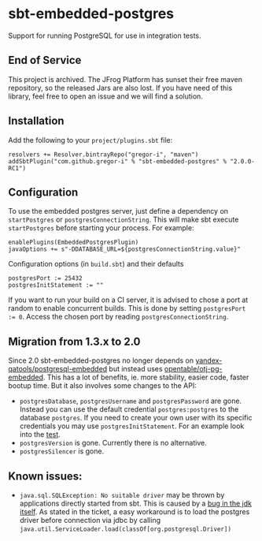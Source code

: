 sbt-embedded-postgres
=====================

Support for running PostgreSQL for use in integration tests.

End of Service
--------------

This project is archived. 
The JFrog Platform has sunset their free maven repository, so the released Jars are also lost.
If you have need of this library, feel free to open an issue and we will find a solution.


Installation
------------
Add the following to your `project/plugins.sbt` file:
```
resolvers += Resolver.bintrayRepo("gregor-i", "maven")
addSbtPlugin("com.github.gregor-i" % "sbt-embedded-postgres" % "2.0.0-RC1")
```

Configuration
-------------
To use the embedded postgres server, just define a dependency on `startPostgres` or `postgresConnectionString`.
This will make sbt execute `startPostgres` before starting your process. For example:
```
enablePlugins(EmbeddedPostgresPlugin)
javaOptions += s"-DDATABASE_URL=${postgresConnectionString.value}"
```

Configuration options (in `build.sbt`) and their defaults
```
postgresPort := 25432
postgresInitStatement := ""
```

If you want to run your build on a CI server, it is advised to chose a port at random to enable concurrent builds. 
This is done by setting `postgresPort := 0`. Access the chosen port by reading `postgresConnectionString`.      


Migration from 1.3.x to 2.0
---------------------------

Since 2.0 sbt-embedded-postgres no longer depends on 
[yandex-qatools/postgresql-embedded](https://github.com/yandex-qatools/postgresql-embedded) 
but instead uses
[opentable/otj-pg-embedded](https://github.com/opentable/otj-pg-embedded). 
This has a lot of benefits, ie. more stability, easier code, faster bootup time.
But it also involves some changes to the API:
* `postgresDatabase`, `postgresUsername` and `postgresPassword` are gone. 
  Instead you can use the default credential `postgres:postgres` to the database `postgres`.
  If you need to create your own user with its specific credentials you may use `postgresInitStatement`.
  For an example look into the [test](src/sbt-test/sbt-embedded-postgres/test/build.sbt).
* `postgresVersion` is gone. Currently there is no alternative.
* `postgresSilencer` is gone.

Known issues:
-------------

* `java.sql.SQLException: No suitable driver` may be thrown by applications directly started from sbt.
 This is caused by a [bug in the jdk itself](https://bugs.openjdk.java.net/browse/JDK-8146872).
 As stated in the ticket, a easy workaround is to load the postgres driver before connection via jdbc by calling `java.util.ServiceLoader.load(classOf[org.postgresql.Driver])`

